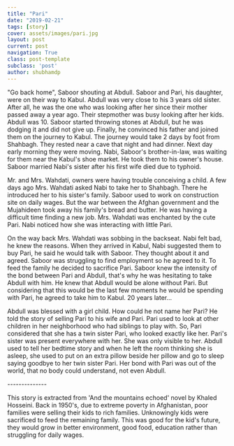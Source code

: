 ```yaml
---
title: "Pari"
date: "2019-02-21"
tags: [story]
cover: assets/images/pari.jpg
layout: post
current: post
navigation: True
class: post-template
subclass: 'post'
author: shubhamdp
---
```


"Go back home", Saboor shouting at Abdull. Saboor and Pari, his daughter, were on their way to Kabul. Abdull was very close to his 3 years old sister. After all, he was the one who was looking after her since their mother passed away a year ago. Their stepmother was busy looking after her kids. Abdull was 10. Saboor started throwing stones at Abdull, but he was dodging it and did not give up. Finally, he convinced his father and joined them on the journey to Kabul. The journey would take 2 days by foot from Shahbagh. They rested near a cave that night and had dinner. Next day early morning they were moving. Nabi, Saboor's brother-in-law, was waiting for them near the Kabul's shoe market. He took them to his owner's house. Saboor married Nabi's sister after his first wife died due to typhoid.

Mr. and Mrs. Wahdati, owners were having trouble conceiving a child. A few days ago Mrs. Wahdati asked Nabi to take her to Shahbagh. There he introduced her to his sister's family. Saboor used to work on construction site on daily wages. But the war between the Afghan government and the Mujahideen took away his family's bread and butter. He was having a difficult time finding a new job. Mrs. Wahdati was enchanted by the cute Pari. Nabi noticed how she was interacting with little Pari.

On the way back Mrs. Wahdati was sobbing in the backseat. Nabi felt bad, he knew the reasons. When they arrived in Kabul, Nabi suggested them to buy Pari, he said he would talk with Saboor. They thought about it and agreed. Saboor was struggling to find employment so he agreed to it. To feed the family he decided to sacrifice Pari. Saboor knew the intensity of the bond between Pari and Abdull, that's why he was hesitating to take Abdull with him. He knew that Abdull would be alone without Pari. But considering that this would be the last few moments he would be spending with Pari, he agreed to take him to Kabul. 20 years later...

Abdull was blessed with a girl child. How could he not name her Pari? He told the story of selling Pari to his wife and Pari. Pari used to look at other children in her neighborhood who had siblings to play with. So, Pari considered that she has a twin sister Pari, who looked exactly like her. Pari's sister was present everywhere with her. She was only visible to her. Abdull used to tell her bedtime story and when he left the room thinking she is asleep, she used to put on an extra pillow beside her pillow and go to sleep saying goodbye to her twin sister Pari. Her bond with Pari was out of the world, that no body could understand, not even Abdull.

\--------------

This story is extracted from 'And the mountains echoed' novel by Khaled Hosseini. Back in 1950's, due to extreme poverty in Afghanistan, poor families were selling their kids to rich families. Unknowingly kids were sacrificed to feed the remaining family. This was good for the kid's future, they would grow in better environment, good food, education rather than struggling for daily wages.
